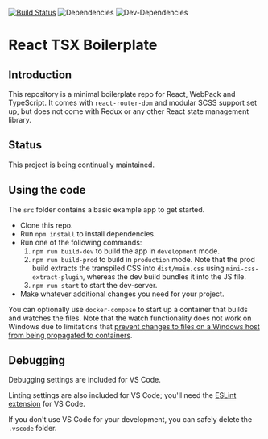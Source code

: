 [![Build Status](https://travis-ci.org/yottaawesome/react-tsx-boilerplate.svg?branch=master)](https://travis-ci.org/yottaawesome/react-tsx-boilerplate) ![Dependencies](https://david-dm.org/yottaawesome/react-tsx-boilerplate.svg) ![Dev-Dependencies](https://david-dm.org/yottaawesome/react-tsx-boilerplate/dev-status.svg)

# React TSX Boilerplate

## Introduction

This repository is a minimal boilerplate repo for React, WebPack and TypeScript. It comes with `react-router-dom` and modular SCSS support set up, but does not come with Redux or any other React state management library.

## Status

This project is being continually maintained.

## Using the code

The `src` folder contains a basic example app to get started.

* Clone this repo.
* Run `npm install` to install dependencies.
* Run one of the following commands:
    1. `npm run build-dev` to build the app in `development` mode.
    2. `npm run build-prod` to build in `production` mode. Note that the prod build extracts the transpiled CSS into `dist/main.css` using `mini-css-extract-plugin`, whereas the dev build bundles it into the JS file.
    3. `npm run start` to start the dev-server.
* Make whatever additional changes you need for your project.

You can optionally use `docker-compose` to start up a container that builds and watches the files. Note that the watch functionality does not work on Windows due to limitations that [prevent changes to files on a Windows host from being propagated to containers](https://forums.docker.com/t/file-system-watch-does-not-work-with-mounted-volumes/12038/20).

## Debugging

Debugging settings are included for VS Code.

Linting settings are also included for VS Code; you'll need the [ESLint extension](https://marketplace.visualstudio.com/items?itemName=dbaeumer.vscode-eslint) for VS Code.

If you don't use VS Code for your development, you can safely delete the `.vscode` folder.
